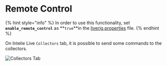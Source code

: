 # Remote Control

{% hint style="info" %}
In order to use this functionality, set **`enable_remote_control`** as **`true`**in the [liverig.properties](../configuration/liverig.properties.md) file.
{% endhint %}

On Intelie Live `Collectors` tab, it is possible to send some commands to the collectors.

![Collectors Tab](<../../.gitbook/assets/image (68).png>)

